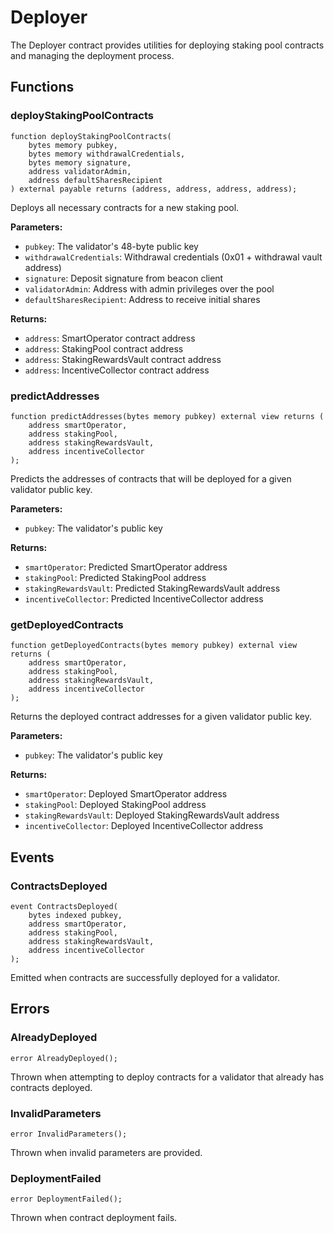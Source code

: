 <script setup>
  import config from '@berachain/config/constants.json';
</script>

# Deployer

The Deployer contract provides utilities for deploying staking pool contracts and managing the deployment process.

## Functions

### deployStakingPoolContracts

```solidity
function deployStakingPoolContracts(
    bytes memory pubkey,
    bytes memory withdrawalCredentials,
    bytes memory signature,
    address validatorAdmin,
    address defaultSharesRecipient
) external payable returns (address, address, address, address);
```

Deploys all necessary contracts for a new staking pool.

**Parameters:**
- `pubkey`: The validator's 48-byte public key
- `withdrawalCredentials`: Withdrawal credentials (0x01 + withdrawal vault address)
- `signature`: Deposit signature from beacon client
- `validatorAdmin`: Address with admin privileges over the pool
- `defaultSharesRecipient`: Address to receive initial shares

**Returns:**
- `address`: SmartOperator contract address
- `address`: StakingPool contract address
- `address`: StakingRewardsVault contract address
- `address`: IncentiveCollector contract address

### predictAddresses

```solidity
function predictAddresses(bytes memory pubkey) external view returns (
    address smartOperator,
    address stakingPool,
    address stakingRewardsVault,
    address incentiveCollector
);
```

Predicts the addresses of contracts that will be deployed for a given validator public key.

**Parameters:**
- `pubkey`: The validator's public key

**Returns:**
- `smartOperator`: Predicted SmartOperator address
- `stakingPool`: Predicted StakingPool address
- `stakingRewardsVault`: Predicted StakingRewardsVault address
- `incentiveCollector`: Predicted IncentiveCollector address

### getDeployedContracts

```solidity
function getDeployedContracts(bytes memory pubkey) external view returns (
    address smartOperator,
    address stakingPool,
    address stakingRewardsVault,
    address incentiveCollector
);
```

Returns the deployed contract addresses for a given validator public key.

**Parameters:**
- `pubkey`: The validator's public key

**Returns:**
- `smartOperator`: Deployed SmartOperator address
- `stakingPool`: Deployed StakingPool address
- `stakingRewardsVault`: Deployed StakingRewardsVault address
- `incentiveCollector`: Deployed IncentiveCollector address

## Events

### ContractsDeployed

```solidity
event ContractsDeployed(
    bytes indexed pubkey,
    address smartOperator,
    address stakingPool,
    address stakingRewardsVault,
    address incentiveCollector
);
```

Emitted when contracts are successfully deployed for a validator.

## Errors

### AlreadyDeployed

```solidity
error AlreadyDeployed();
```

Thrown when attempting to deploy contracts for a validator that already has contracts deployed.

### InvalidParameters

```solidity
error InvalidParameters();
```

Thrown when invalid parameters are provided.

### DeploymentFailed

```solidity
error DeploymentFailed();
```

Thrown when contract deployment fails.
